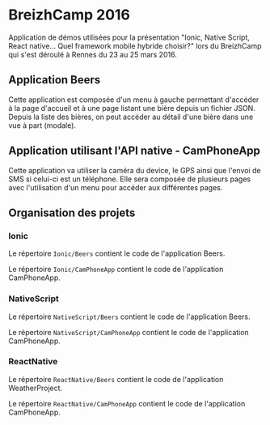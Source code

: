 # BreizhCamp 2016

Application de démos utilisées pour la présentation "Ionic, Native Script, React native... Quel framework mobile hybride choisir?" lors du BreizhCamp qui s'est déroulé à Rennes du 23 au 25 mars 2016.

## Application Beers

Cette application est composée d'un menu à gauche permettant d'accéder à la page d'accueil et à une page listant une bière depuis un fichier JSON. Depuis la liste des bières, on peut accéder au détail d'une bière dans une vue à part (modale).

## Application utilisant l'API native - CamPhoneApp

Cette application va utiliser la caméra du device, le GPS ainsi que l'envoi de SMS si celui-ci est un téléphone. Elle sera composée de plusieurs pages avec l'utilisation d'un menu pour accéder aux différentes pages.

## Organisation des projets

### Ionic

Le répertoire ``Ionic/Beers`` contient le code de l'application Beers.

Le répertoire ``Ionic/CamPhoneApp`` contient le code de l'application CamPhoneApp.

### NativeScript

Le répertoire ``NativeScript/Beers`` contient le code de l'application Beers.

Le répertoire ``NativeScript/CamPhoneApp`` contient le code de l'application CamPhoneApp.

### ReactNative

Le répertoire ``ReactNative/Beers`` contient le code de l'application WeatherProject.

Le répertoire ``ReactNative/CamPhoneApp`` contient le code de l'application CamPhoneApp.
